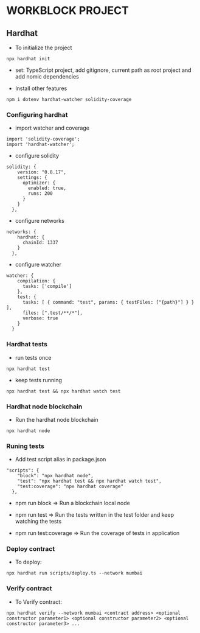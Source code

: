 # WORKBLOCK PROJECT

## Hardhat
- To initialize the project
```
npx hardhat init
```
- set: TypeScript project, add gitignore, current path as root project and add nomic dependencies

- Install other features
```
npm i dotenv hardhat-watcher solidity-coverage
```

### Configuring hardhat

- import watcher and coverage
```
import 'solidity-coverage';
import 'hardhat-watcher';
```

- configure solidity
```
solidity: {
    version: "0.8.17",
    settings: {
      optimizer: {
        enabled: true,
        runs: 200
      }
    }
  },
```

- configure networks
```
networks: {
    hardhat: {
      chainId: 1337
    }
  },
```

- configure watcher
```
watcher: {
    compilation: {
      tasks: ['compile']
    },
    test: {
      tasks: [ { command: "test", params: { testFiles: ["{path}"] } } ],
      files: [".test/**/*"],
      verbose: true
    }
  }
```

### Hardhat tests

- run tests once
```
npx hardhat test
```

- keep tests running
```
npx hardhat test && npx hardhat watch test
```

### Hardhat node blockchain

- Run the hardhat node blockchain
```
npx hardhat node
``` 

### Runing tests

- Add test script alias in package.json
```
"scripts": {
    "block": "npx hardhat node",
    "test": "npx hardhat test && npx hardhat watch test",
    "test:coverage": "npx hardhat coverage"
  },
```

- npm run block => Run a blockchain local node

- npm run test => Run the tests written in the test folder and keep watching the tests

- npm run test:coverage => Run the coverage of tests in application

### Deploy contract

- To deploy:
```
npx hardhat run scripts/deploy.ts --network mumbai
```

### Verify contract

- To Verify contract:
```
npx hardhat verify --network mumbai <contract address> <optional constructor parameter1> <optional constructor parameter2> <optional constructor parameter3> ...
```

